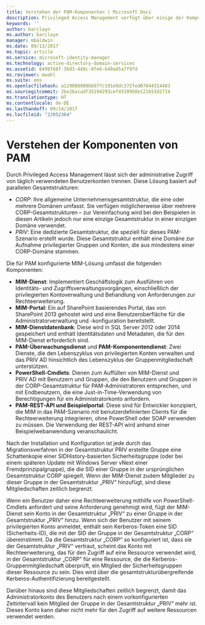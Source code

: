 ```yaml
---
title: Verstehen der PAM-Komponenten | Microsoft Docs
description: Privileged Access Management verfügt über einige der Komponenten von MIM, besitzt aber auch ein paar eigene. Erfahren Sie, wie diese zusammenarbeiten.
keywords: ''
author: barclayn
ms.author: barclayn
manager: mbaldwin
ms.date: 09/13/2017
ms.topic: article
ms.service: microsoft-identity-manager
ms.technology: active-directory-domain-services
ms.assetid: 6498f68f-36d3-448c-8fe6-649ad5a7f97d
ms.reviewer: mwahl
ms.suite: ems
ms.openlocfilehash: a129088989bb977c191e9dc372fed07044314403
ms.sourcegitcommit: 2be26acadf35194293cef4310950e121653d2714
ms.translationtype: HT
ms.contentlocale: de-DE
ms.lasthandoff: 09/14/2017
ms.locfileid: "22052364"
---
```

# <a name="understand-the-components-of-pam"></a>Verstehen der Komponenten von PAM

Durch Privileged Access Management lässt sich der administrative Zugriff von täglich verwendeten Benutzerkonten trennen. Diese Lösung basiert auf parallelen Gesamtstrukturen:

- *CORP*: Ihre allgemeine Unternehmensgesamtstruktur, die eine oder mehrere Domänen umfasst. Sie verfügen möglicherweise über mehrere CORP-Gesamtstrukturen – zur Vereinfachung wird bei den Beispielen in diesen Artikeln jedoch nur eine einzige Gesamtstruktur in einer einzigen Domäne verwendet.  
- *PRIV*: Eine dedizierte Gesamtstruktur, die speziell für dieses PAM-Szenario erstellt wurde. Diese Gesamtstruktur enthält eine Domäne zur Aufnahme privilegierter Gruppen und Konten, die aus mindestens einer CORP-Domäne stammen.

Die für PAM konfigurierte MIM-Lösung umfasst die folgenden Komponenten:  

- **MIM-Dienst**: Implementiert Geschäftslogik zum Ausführen von Identitäts- und Zugriffsverwaltungsvorgängen, einschließlich der privilegierten Kontoverwaltung und Behandlung von Anforderungen zur Rechteerweiterung.
- **MIM-Portal**: Ein auf SharePoint basierendes Portal, das von SharePoint 2013 gehostet wird und eine Benutzeroberfläche für die Administratorverwaltung und -konfiguration bereitstellt.
- **MIM-Dienstdatenbank**: Diese wird in SQL Server 2012 oder 2014 gespeichert und enthält Identitätsdaten und Metadaten, die für den MIM-Dienst erforderlich sind.
- **PAM-Überwachungsdienst** und **PAM-Komponentendienst**: Zwei Dienste, die den Lebenszyklus von privilegierten Konten verwalten und das PRIV AD hinsichtlich des Lebenszyklus der Gruppenmitgliedschaft unterstützen.
- **PowerShell-Cmdlets**: Dienen zum Auffüllen von MIM-Dienst und PRIV AD mit Benutzern und Gruppen, die den Benutzern und Gruppen in der CORP-Gesamtstruktur für PAM-Administratoren entsprechen, und mit Endbenutzern, die eine Just-in-Time-Verwendung von Berechtigungen für ein Administratorkonto anfordern.
- **PAM-REST-API und Beispielportal**: Diese sind für Entwickler konzipiert, die MIM in das PAM-Szenario mit benutzerdefinierten Clients für die Rechteerweiterung integrieren, ohne PowerShell oder SOAP verwenden zu müssen. Die Verwendung der REST-API wird anhand einer Beispielwebanwendung veranschaulicht.

Nach der Installation und Konfiguration ist jede durch das Migrationsverfahren in der Gesamtstruktur PRIV erstellte Gruppe eine Schattenkopie einer SIDHistory-basierten Sicherheitsgruppe (oder bei einem späteren Update mit Windows Server vNext einer Fremdprinzipalgruppe), die die SID einer Gruppe in der ursprünglichen Gesamtstruktur CORP spiegelt. Wenn der MIM-Dienst zudem Mitglieder zu dieser Gruppe in der Gesamtstruktur „PRIV“ hinzufügt, sind diese Mitgliedschaften zeitlich begrenzt.

Wenn ein Benutzer daher eine Rechteerweiterung mithilfe von PowerShell-Cmdlets anfordert und seine Anforderung genehmigt wird, fügt der MIM-Dienst sein Konto in der Gesamtstruktur „PRIV“ zu einer Gruppe in der Gesamtstruktur „PRIV“ hinzu. Wenn sich der Benutzer mit seinem privilegierten Konto anmeldet, enthält sein Kerberos-Token eine SID (Sicherheits-ID), die mit der SID der Gruppe in der Gesamtstruktur „CORP“ übereinstimmt. Da die Gesamtstruktur „CORP“ so konfiguriert ist, dass sie der Gesamtstruktur „PRIV“ vertraut, scheint das Konto mit Rechteerweiterung, das für den Zugriff auf eine Ressource verwendet wird, in der Gesamtstruktur „CORP“ für eine Ressource, die die Kerberos-Gruppenmitgliedschaft überprüft, ein Mitglied der Sicherheitsgruppen dieser Ressource zu sein. Dies wird über die gesamtstrukturübergreifende Kerberos-Authentifizierung bereitgestellt.

Darüber hinaus sind diese Mitgliedschaften zeitlich begrenzt, damit das Administratorkonto des Benutzers nach einem vorkonfigurierten Zeitintervall kein Mitglied der Gruppe in der Gesamtstruktur „PRIV“ mehr ist. Dieses Konto kann daher nicht mehr für den Zugriff auf weitere Ressourcen verwendet werden.
